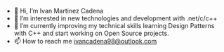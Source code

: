 - 👋 Hi, I’m Ivan Martinez Cadena
- 👀 I’m interested in new technologies and development with .net/c/c++ 
- 🌱 I’m currently improving my technical skills learning Design Patterns with C++ and start working on Open Source projects.
- 📫 How to reach me ivancadena98@outlook.com

<!---
ivancadena98/ivancadena98 is a ✨ special ✨ repository because its `README.md` (this file) appears on your GitHub profile.
You can click the Preview link to take a look at your changes.
--->
